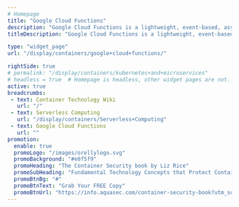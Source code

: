 ```yaml
---
# Homepage
title: "Google Cloud Functions"
description: "Google Cloud Functions is a lightweight, event-based, asynchronous compute solution that allows you to create small, single-purpose functions that respond to cloud events without the need to manage a server or a runtime environment. This page gathers resources about Cloud Functions pricing, tutorials, comparison to AWS Lambda and more."
titleDescription: "Google Cloud Functions is a lightweight, event-based, asynchronous compute solution that allows you to create small, single-purpose functions that respond to cloud events without the need to manage a server or a runtime environment. This page gathers resources about Cloud Functions pricing, tutorials, comparison to AWS Lambda and more." 

type: "widget_page"
url: "/display/containers/google+cloud+functions/" 

rightSide: true 
# permalink: "/display/containers/kubernetes+and+microservices"
# headless = true  # Homepage is headless, other widget pages are not.
active: true
breadcrumbs:
 - text: Container Technology Wiki
   url: "/"
 - text: Serverless Computing
   url: "/display/containers/Serverless+Computing"
 - text: Google Cloud Functions
   url: ""
promotion:
  enable: true
  promoLogo: "/images/orellylogo.svg"
  promoBackground: "#e8f5f9"
  promoHeading: "The Container Security book by Liz Rice"
  promoSubHeading: "Fundamental Technology Concepts that Protect Containerized Applications"
  promoBtnBg: "#"
  promoBtnText: "Grab Your FREE Copy"
  promoBtnUrl: "https://info.aquasec.com/container-security-book?utm_source=wiki"
---
```


